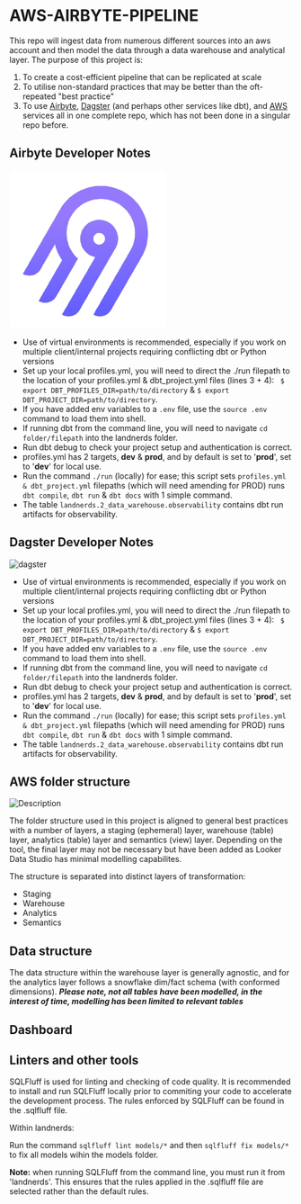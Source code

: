 # **AWS-AIRBYTE-PIPELINE**

This repo will ingest data from numerous different sources into an aws account and then model the data
through a data warehouse and analytical layer.  The purpose of this project is:

1. To create a cost-efficient pipeline that can be replicated at scale
2. To utilise non-standard practices that may be better than the oft-repeated "best practice"
3. To use [Airbyte](https://airbyte.com/product/airbyte-open-source), [Dagster](https://dagster.io/) (and perhaps other services like dbt), and [AWS](https://aws.amazon.com/?nc2=h_lg) services all in one complete repo, which has not been done in a singular repo before.


## Airbyte Developer Notes

![airbyte](assets/airbyte.png)

- Use of virtual environments is recommended, especially if you work on multiple client/internal projects requiring conflicting dbt or Python versions
- Set up your local profiles.yml, you will need to direct the ./run filepath to the location of your profiles.yml & dbt_project.yml files (lines 3 + 4):
 ``` $ export DBT_PROFILES_DIR=path/to/directory``` & ```$ export DBT_PROJECT_DIR=path/to/directory```.
- If you have added env variables to a `.env` file, use the ```source .env``` command to load them into shell.
- If running dbt from the command line, you will need to navigate ```cd folder/filepath``` into the landnerds folder. 
- Run dbt debug to check your project setup and authentication is correct.
- profiles.yml has 2 targets, **dev** & **prod**, and by default is set to '**prod**', set to '**dev**' for local use.
- Run the command ```./run``` (locally) for ease; this script sets ```profiles.yml & dbt_project.yml``` filepaths (which will need amending for PROD) runs ```dbt compile```, ```dbt run``` & ```dbt docs``` with 1 simple command.
- The table ```landnerds.2_data_warehouse.observability``` contains dbt run artifacts for observability.


## Dagster Developer Notes

![dagster](assets/dagster_icon.png)

- Use of virtual environments is recommended, especially if you work on multiple client/internal projects requiring conflicting dbt or Python versions
- Set up your local profiles.yml, you will need to direct the ./run filepath to the location of your profiles.yml & dbt_project.yml files (lines 3 + 4):
 ``` $ export DBT_PROFILES_DIR=path/to/directory``` & ```$ export DBT_PROJECT_DIR=path/to/directory```.
- If you have added env variables to a `.env` file, use the ```source .env``` command to load them into shell.
- If running dbt from the command line, you will need to navigate ```cd folder/filepath``` into the landnerds folder. 
- Run dbt debug to check your project setup and authentication is correct.
- profiles.yml has 2 targets, **dev** & **prod**, and by default is set to '**prod**', set to '**dev**' for local use.
- Run the command ```./run``` (locally) for ease; this script sets ```profiles.yml & dbt_project.yml``` filepaths (which will need amending for PROD) runs ```dbt compile```, ```dbt run``` & ```dbt docs``` with 1 simple command.
- The table ```landnerds.2_data_warehouse.observability``` contains dbt run artifacts for observability.

## AWS folder structure

<img src="assets/aws-icon.png" alt="Description" width="300" height="150"/>

The folder structure used in this project is aligned to general best practices with a number of layers, a staging (ephemeral) layer,  warehouse (table) layer, analytics (table) layer and semantics (view) layer.  Depending on the tool, the final layer may not be necessary but have been added as Looker Data Studio has minimal modelling capabilites. 

The structure is separated into distinct layers of transformation:
- Staging
- Warehouse
- Analytics
- Semantics

## Data structure

The data structure within the warehouse layer is generally agnostic, and for the analytics layer follows a snowflake dim/fact schema (with conformed dimensions).  ***Please note, not all tables have been modelled, in the interest of time, modelling has been limited to relevant tables***  


## Dashboard


## Linters and other tools

SQLFluff is used for linting and checking of code quality.  It is recommended to install and run SQLFluff locally prior to commiting your code to accelerate the development process. The rules enforced by SQLFluff can be found in the .sqlfluff file.

Within landnerds:

Run the command ```sqlfluff lint models/*``` and then ```sqlfluff fix models/*``` to fix all models wihin the models folder.

**Note:** when running SQLFluff from the command line, you must run it from 'landnerds'. This ensures that the rules applied in the .sqlfluff file are selected rather than the default rules.  
